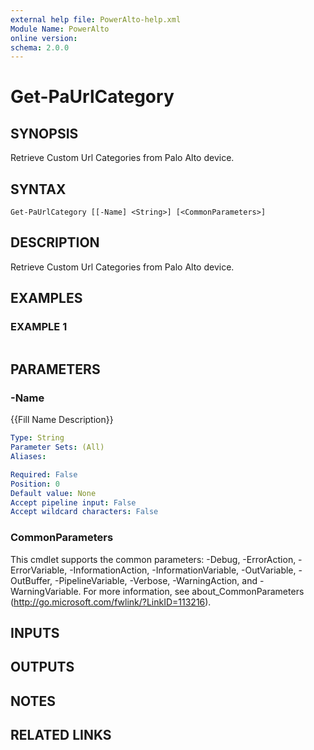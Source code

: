 ```yaml
---
external help file: PowerAlto-help.xml
Module Name: PowerAlto
online version:
schema: 2.0.0
---
```


# Get-PaUrlCategory

## SYNOPSIS
Retrieve Custom Url Categories from Palo Alto device.

## SYNTAX

```
Get-PaUrlCategory [[-Name] <String>] [<CommonParameters>]
```

## DESCRIPTION
Retrieve Custom Url Categories from Palo Alto device.

## EXAMPLES

### EXAMPLE 1
```

```

## PARAMETERS

### -Name
{{Fill Name Description}}

```yaml
Type: String
Parameter Sets: (All)
Aliases:

Required: False
Position: 0
Default value: None
Accept pipeline input: False
Accept wildcard characters: False
```

### CommonParameters
This cmdlet supports the common parameters: -Debug, -ErrorAction, -ErrorVariable, -InformationAction, -InformationVariable, -OutVariable, -OutBuffer, -PipelineVariable, -Verbose, -WarningAction, and -WarningVariable. For more information, see about_CommonParameters (http://go.microsoft.com/fwlink/?LinkID=113216).

## INPUTS

## OUTPUTS

## NOTES

## RELATED LINKS
